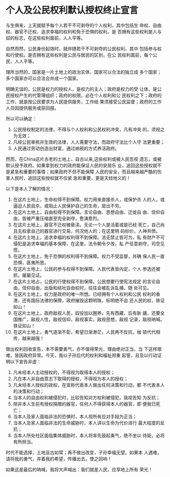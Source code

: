 # 个人及公民权利默认授权终止宣言


与生俱来，上天就赋予每个人若干不可剥夺的个人权利，其中包括生
命权、自由权、器官不迁权、追求幸福的权利和免于恐惧的权利，是
否拥有这些权利是人与奴的标志，在这些权利面前，人人平等。

自然而然，公民身份起效时，就伴随若干不可剥夺的公民权利，其中
包括参与权和行使权。是否拥有这些权利是公民与居民的区别，在公
民权利面前，每个公民，人人平等。

理所当然的，国家是一片土地上的政治实体，国家可以合法的独立成
多个国家；多个国家亦可以合法合并成一个国家。

明确无误的，公民是权力的授权人，是权力的主人；政府是权力的受
让体，是公民授权产生的代管理组织；政府的权限，必在个人权利和公
民权利之下；政府的工作，就是按公民要求为人民提供服务，工作结
果须接受公民监督；政府的工作人员因提供服务或获回报。

所以可以确定：
1. 公民授权制定的法律，不得与个人权利和公民权利冲突，凡有冲突
的，须视之为无效；
2. 凡经公民审核并生效的法律，人人需要守法，而政府守法比个人守
法更重要；
3. 人民通过劳动创造出财富，通过纳税的方式养活政府。

然而，在China这片古老的土地上，自古以来,这些权利或被人民忽视
遗忘，或被默认授予政府。如果拿到权力的政府能保证人民的安居乐
业，追回这些授权就不是紧急和重要的事情；如果政府不但不能保障
人民的安全，而且越来越严酷的伤害人民时，追回这些授权就不仅紧
急和重要，更是天经地义的！

以下是本人了解的情况：
1. 在这片土地上，生命权得不到保障。权力用来直接杀人，或保护杀
人的人，或逼迫人民自杀，或阻止人民保护自己的生命，层出不穷。
2. 在这片土地上，自由权得不到保障。言论自由、思想自由、迁徙自
由、信仰自由，皆被严重压缩直至完全剥夺，愈演愈烈。
3. 在这片土地上，器官不迁权被亵渎。无论一个人是活着或是已经
死亡，自己尚且无权拿自己的器官进行交易，何况他人的；在这里明
码标价，人神共愤。
4. 在这片土地上，追求幸福的权利得不到保障。法无禁止皆可为，私
有财产不可侵犯是追求幸福的基本保障，在这里，法令朝令夕改，私
产任意剥夺，司空见惯。
5. 在这片土地上，免于恐惧的权利得不到保障。权力不受监督，并确
保人民一直恐惧，匪夷所思。
6. 在这片土地上，公民的参与权得不到保障。人民代表皆内定，个人
参选还被抓，屡屡见证。
7. 在这片土地占，公民的行使权得不到保障。公民想要行使宪法规定
的言论自由，信仰自由，出版和结社自由权时，往往会被乱诉乱捕，随
处可见。
8. 在这片土地上，权力是政府的唯一所想。已经拥有个人权利和公民
权利的香港，还有国际法律的保障，政府摧毁这颗明珠，标明绝不会
还人民的权，铁证如山！
9. 在这片土地上，政府敌视人民，奴役加以圈养。先有西藏，后有新
疆，还要全国推广，敌视人性，敌视信仰，敌视事实，敌视思想，敌视
记录，敌视呐喊。铁证如山！
10. 在这片土地上，勇气逐渐不彰，希望日渐渺茫，人民再不反抗，枷
锁代代相传，越来越强！

做出权利回收宣告，本不需要勇气，亦不值得荣光，理由绝对正当，当
下这样艰难，皆因政府异常。今天，我以子孙后代的权利和福祉郑重
起誓，且及以行动证明以下宣告非虚：

1. 凡未经本人主动授权的，不得视为取得本人的授权；
2. 凡在本人非自由意志下取得的授权，不得视为本人的授权；
3. 凡未经本人授权的政权，在宣称代表本人做出任何决策和行动，都
不代表本人的决策和行动；
4. 当本人的自由权利被侵犯时，比较告知对方权利被侵犯，我视告知
为反抗；
5. 除非本人生前有授权捐赠的器官，任何人不得获得本人的器官，即
便我已死亡；
6. 当本人及家人面临非法的恐惧时，本人视所有应对手段为正当；
7. 当本人及家人面临非法的生命威胁时，本人讲以生命为代价进行
最大程度的反抗；
8. 当本人所处社区面临集体威胁时，本人将率先鼓起勇气，绝不坐以
待毙，必将有所担当。

时代不能选择，土地亘古如常；再不做出改变，子孙幸福无望。如果本
人遇难，请将我的勇气，并着我的希望，传播出去，使之回响！

如果这是最后的呐喊，我将大声喊出：我们就是人民，应享地上所有
荣光！